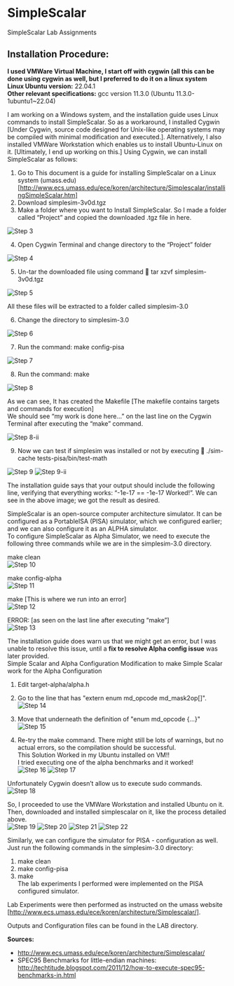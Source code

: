 # SimpleScalar
SimpleScalar Lab Assignments <br>

## Installation Procedure:
**I used VMWare Virtual Machine, I start off with cygwin (all this can be done using cygwin as well, but I preferred to do it on a linux system** <br>
**Linux Ubuntu version:** 22.04.1 <br>
**Other relevant specifications:** gcc version 11.3.0 (Ubuntu 11.3.0-1ubuntu1~22.04) <br>

I am working on a Windows system, and the installation guide uses Linux commands to install SimpleScalar. So as a workaround, I installed Cygwin [Under Cygwin, source code designed for Unix-like operating systems may be compiled with minimal modification and executed.]. Alternatively, I also installed VMWare Workstation which enables us to install Ubuntu-Linux on it. [Ultimately, I end up working on this.]
Using Cygwin, we can install SimpleScalar as follows:
1. Go to This document is a guide for installing SimpleScalar on a Linux system (umass.edu) [http://www.ecs.umass.edu/ece/koren/architecture/Simplescalar/installingSimpleScalar.htm]
2. Download simplesim-3v0d.tgz
3. Make a folder where you want to Install SimpleScalar. So I made a folder called “Project” and copied the downloaded .tgz file in here.

![Step 3](/Images/image001.png?raw=true "Step 3")

4. Open Cygwin Terminal and change directory to the “Project” folder

![Step 4](/Images/image003.png?raw=true "Step 4")

5. Un-tar the downloaded file using command  tar xzvf simplesim-3v0d.tgz

![Step 5](/Images/image005.png?raw=true "Step 5")

All these files will be extracted to a folder called simplesim-3.0 <br>

6. Change the directory to simplesim-3.0

![Step 6](/Images/image007.png?raw=true "Step 6")

7. Run the command: make config-pisa

![Step 7](/Images/image009.png?raw=true "Step 7")

8. Run the command: make

![Step 8](/Images/image011.png?raw=true "Step 8")

As we can see, It has created the Makefile [The makefile contains targets and commands for execution] <br>
We should see “my work is done here…” on the last line on the Cygwin Terminal after executing the “make” command.

![Step 8-ii](/Images/image013.png?raw=true "Step 8-ii")

9. Now we can test if simplesim was installed or not by executing  ./sim-cache tests-pisa/bin/test-math

![Step 9](/Images/image015.png?raw=true "Step 9")
![Step 9-ii](/Images/image017.png?raw=true "Step 9-ii")

The installation guide says that your output should include the following line, verifying that everything works: “-1e-17 == -1e-17 Worked!”. We can see in the above image; we got the result as desired. <br>

SimpleScalar is an open-source computer architecture simulator. It can be configured as a PortableISA (PISA) simulator, which we configured earlier; and we can also configure it as an ALPHA simulator. <br>
To configure SimpleScalar as Alpha Simulator, we need to execute the following three commands while we are in the simplesim-3.0 directory. <br>

make clean <br>
![Step 10](/Images/image019.png?raw=true "Step 10")

make config-alpha <br>
![Step 11](/Images/image021.png?raw=true "Step 11")

make [This is where we run into an error] <br>
![Step 12](/Images/image023.png?raw=true "Step 12")

ERROR: [as seen on the last line after executing “make”] <br>
![Step 13](/Images/image025.png?raw=true "Step 13")

The installation guide does warn us that we might get an error, but I was unable to resolve this issue, until a **fix to resolve Alpha config issue** was later provided. <br>
Simple Scalar and Alpha Configuration Modification to make Simple Scalar work for the Alpha Configuration <br>
1. Edit target-alpha/alpha.h 
2. Go to the line that has "extern enum md_opcode md_mask2op[]". 
![Step 14](/Images/image001a.gif?raw=true "Step 14")

3. Move that underneath the definition of "enum md_opcode {...}"  <br>
![Step 15](/Images/image002a.gif?raw=true "Step 15")

4. Re-try the make command. There might still be lots of warnings, but no actual errors, so the compilation should be successful. <br>
This Solution Worked in my Ubuntu installed on VM!! <br>
I tried executing one of the alpha benchmarks and it worked! <br>
![Step 16](/Images/image003a.gif?raw=true "Step 16")
![Step 17](/Images/image004a.gif?raw=true "Step 17")

Unfortunately Cygwin doesn’t allow us to execute sudo commands. <br>
![Step 18](/Images/image027.png?raw=true "Step 18")

So, I proceeded to use the VMWare Workstation and installed Ubuntu on it. <br>
Then, downloaded and installed simplescalar on it, like the process detailed above. <br>
![Step 19](/Images/image029.png?raw=true "Step 19")
![Step 20](/Images/image031.png?raw=true "Step 20")
![Step 21](/Images/image033.png?raw=true "Step 21")
![Step 22](/Images/image035.png?raw=true "Step 22") <br>

Similarly, we can configure the simulator for PISA - configuration as well. <br>
Just run the following commands in the simplesim-3.0 directory: <br>
1. make clean
2. make config-pisa
3. make <br>
The lab experiments I performed were implemented on the PISA configured simulator. <br>

Lab Experiments were then performed as instructed on the umass website [http://www.ecs.umass.edu/ece/koren/architecture/Simplescalar/]. <br>

Outputs and Configuration files can be found in the LAB directory. <br>

**Sources:** <br>
- http://www.ecs.umass.edu/ece/koren/architecture/Simplescalar/
- SPEC95 Benchmarks for little-endian machines: http://techtitude.blogspot.com/2011/12/how-to-execute-spec95-benchmarks-in.html
